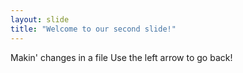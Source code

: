 ```yaml
---
layout: slide
title: "Welcome to our second slide!"
---
```

Makin' changes in a file
Use the left arrow to go back!
